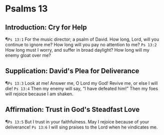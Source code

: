 # Psalms 13

## Introduction: Cry for Help
¶`Ps 13:1` For the music director; a psalm of David. How long, Lord, will you continue to ignore me? How long will you pay no attention to me?
`Ps 13:2` How long must I worry, and suffer in broad daylight? How long will my enemy gloat over me?

## Supplication: David's Plea for Deliverance
¶`Ps 13:3` Look at me! Answer me, O Lord my God! Revive me, or else I will die!
`Ps 13:4` Then my enemy will say, “I have defeated him!” Then my foes will rejoice because I am shaken.

## Affirmation: Trust in God's Steadfast Love
¶`Ps 13:5` But I trust in your faithfulness. May I rejoice because of your deliverance!
`Ps 13:6` I will sing praises to the Lord when he vindicates me.

